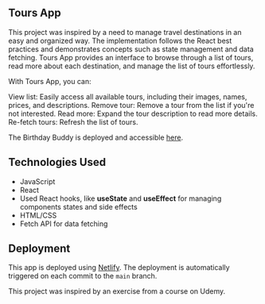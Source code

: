 ## Tours App

This project was inspired by a need to manage travel destinations in an easy and organized way. 
The implementation follows the React best practices and demonstrates concepts such as state management and data fetching.
Tours App provides an interface to browse through a list of tours, read more about each destination, and manage the list of tours effortlessly.

With Tours App, you can:

View list: Easily access all available tours, including their images, names, prices, and descriptions.
Remove tour: Remove a tour from the list if you're not interested.
Read more: Expand the tour description to read more details.
Re-fetch tours: Refresh the list of tours.

The Birthday Buddy is deployed and accessible [here](<https://de-tours-app.netlify.app/>).

## Technologies Used

- JavaScript
- React
- Used React hooks, like **useState** and **useEffect** for managing components states and side effects
- HTML/CSS
- Fetch API for data fetching

## Deployment

This app is deployed using [Netlify](https://www.netlify.com/). The deployment is automatically triggered on each commit to the `main` branch.

This project was inspired by an exercise from a course on Udemy. 
